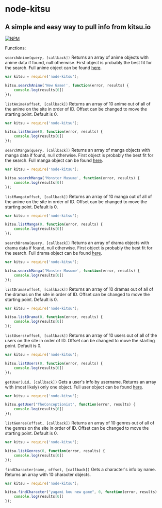 # node-kitsu #
## A simple and easy way to pull info from kitsu.io ##

[![NPM](https://nodei.co/npm/node-kitsu.png)](https://nodei.co/npm/node-kitsu/)

Functions:

`searchAnime(query, [callback])`
Returns an array of anime objects with anime data if found, null otherwise. First object is probably the best fit for the search.
Full anime object can be found [here](http://docs.kitsu17.apiary.io/#reference/media/anime).

```javascript
var kitsu = require('node-kitsu');

kitsu.searchAnime('New Game!', function(error, results) {
    console.log(results[0])
});
```

`listAnime(offset, [callback])`
Returns an array of 10 anime out of all of the anime on the site in order of ID. Offset can be changed to move the starting point. Default is 0.

```javascript
var kitsu = require('node-kitsu');

kitsu.listAnime(0, function(error, results) {
    console.log(results[0])
});
```

`searchManga(query, [callback])`
Returns an array of manga objects with manga data if found, null otherwise. First object is probably the best fit for the search.
Full manga object can be found [here](http://docs.kitsu17.apiary.io/#reference/media/manga).

```javascript
var kitsu = require('node-kitsu');

kitsu.searchManga('Monster Musume', function(error, results) {
    console.log(results[0])
});
```

`listManga(offset, [callback])`
Returns an array of 10 manga out of all of the anime on the site in order of ID. Offset can be changed to move the starting point. Default is 0.

```javascript
var kitsu = require('node-kitsu');

kitsu.listManga(0, function(error, results) {
    console.log(results[0])
});
```

`searchDrama(query, [callback])`
Returns an array of drama objects with drama data if found, null otherwise. First object is probably the best fit for the search.
Full drama object can be found [here](http://docs.kitsu17.apiary.io/#reference/media/drama).

```javascript
var kitsu = require('node-kitsu');

kitsu.searchManga('Monster Musume', function(error, results) {
    console.log(results[0])
});
```

`listDrama(offset, [callback])`
Returns an array of 10 dramas out of all of the dramas on the site in order of ID. Offset can be changed to move the starting point. Default is 0.

```javascript
var kitsu = require('node-kitsu');

kitsu.listDrama(0, function(error, results) {
    console.log(results[0])
});
```

`listUsers(offset, [callback])`
Returns an array of 10 users out of all of the users on the site in order of ID. Offset can be changed to move the starting point. Default is 0.

```javascript
var kitsu = require('node-kitsu');

kitsu.listUsers(0, function(error, results) {
    console.log(results[0])
});
```

`getUser(uid, [callback])`
Gets a user's info by username. Returns an array with (most likely) only one object.
Full user object can be found [here](http://docs.kitsu17.apiary.io/#reference/users/library/users).

```javascript
var kitsu = require('node-kitsu');

kitsu.getUser("TheConceptionist", function(error, results) {
    console.log(results[0])
});
```

`listGenres(offset, [callback])`
Returns an array of 10 genres out of all of the genres on the site in order of ID. Offset can be changed to move the starting point. Default is 0.

```javascript
var kitsu = require('node-kitsu');

kitsu.listGenres(0, function(error, results) {
    console.log(results[0])
});
```

`findCharacter(name, offset, [callback])`
Gets a character's info by name. Returns an array with 10 character objects.

```javascript
var kitsu = require('node-kitsu');

kitsu.findCharacter("yagami kou new game", 0, function(error, results) {
    console.log(results[0])
});
```